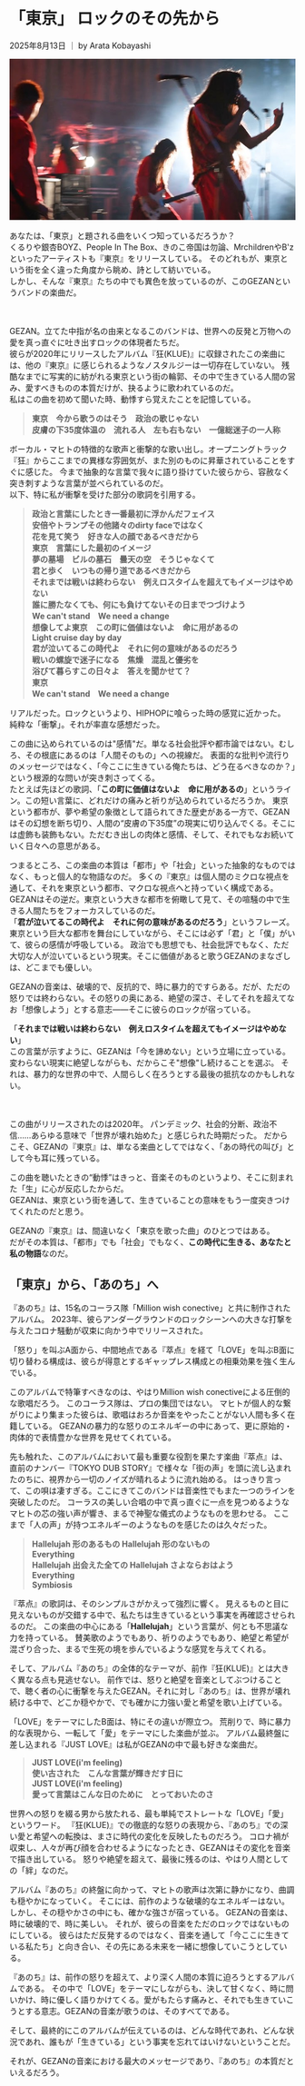 # 「東京」 ロックのその先から

2025年8月13日 ｜ by Arata Kobayashi

![記事イメージ](../../image/thumb1.jpg)

あなたは、「東京」と題される曲をいくつ知っているだろうか？<br>
くるりや銀杏BOYZ、People In The Box、きのこ帝国は勿論、MrchildrenやB'zといったアーティストも『東京』をリリースしている。
そのどれもが、東京という街を全く違った角度から眺め、詩として紡いでいる。<br>
しかし、そんな『東京』たちの中でも異色を放っているのが、このGEZANというバンドの楽曲だ。<br>

　

GEZAN。立てた中指が名の由来となるこのバンドは、世界への反発と万物への愛を真っ直ぐに吐き出すロックの体現者たちだ。<br>
彼らが2020年にリリースしたアルバム『狂(KLUE)』に収録されたこの楽曲には、他の『東京』に感じられるようなノスタルジーは一切存在していない。
残酷なまでに写実的に紡がれる東京という街の輪郭、その中で生きている人間の営み、愛すべきものの本質だけが、抉るように歌われているのだ。<br>
私はこの曲を初めて聞いた時、動悸すら覚えたことを記憶している。
>**東京　今から歌うのはそう　政治の歌じゃない<br>皮膚の下35度体温の　流れる人　左も右もない　一億総迷子の一人称**

ボーカル・マヒトの特徴的な歌声と衝撃的な歌い出し。オープニングトラック『狂』からここまでの異様な雰囲気が、また別のものに昇華されていることをすぐに感じた。
今まで抽象的な言葉で我々に語り掛けていた彼らから、容赦なく突き刺すような言葉が並べられているのだ。<br>
以下、特に私が衝撃を受けた部分の歌詞を引用する。
>**政治と言葉にしたとき一番最初に浮かんだフェイス<br>安倍やトランプその他諸々のdirty faceではなく<br>花を見て笑う　好きな人の顔であるべきだから<br>**
>**東京　言葉にした最初のイメージ<br>夢の墓場　ビルの墓石　曇天の空　そうじゃなくて<br>君と歩く　いつもの帰り道であるべきだから<br>**
>**それまでは戦いは終わらない　例えロスタイムを超えてもイメージはやめない<br>誰に勝たなくても、何にも負けてないその日までつづけよう<br>**
>**We can't stand　We need a change<br>想像してよ東京　この町に価値はないよ　命に用があるの<br>**
>**Light cruise day by day<br>君が泣いてるこの時代よ　それに何の意味があるのだろう<br>**
>**戦いの螺旋で迷子になる　焦燥　混乱と優劣を<br>浴びて暮らすこの日々よ　答えを聞かせて？<br>東京<br>We can't stand　We need a change**

リアルだった。ロックというより、HIPHOPに喰らった時の感覚に近かった。<br>
純粋な「衝撃」。それが率直な感想だった。

この曲に込められているのは"感情"だ。単なる社会批評や都市論ではない。むしろ、その根底にあるのは「人間そのもの」への視線だ。
表面的な批判や流行りのメッセージではなく、「今ここに生きている俺たちは、どう在るべきなのか？」という根源的な問いが突き刺さってくる。<br>
たとえば先ほどの歌詞、「**この町に価値はないよ　命に用があるの**」というライン。この短い言葉に、どれだけの痛みと祈りが込められているだろうか。
東京という都市が、夢や希望の象徴として語られてきた歴史がある一方で、GEZANはその幻想を断ち切り、人間の“皮膚の下35度”の現実に切り込んでくる。そこには虚飾も装飾もない。ただむき出しの肉体と感情、そして、それでもなお続いていく日々への意思がある。

つまるところ、この楽曲の本質は「都市」や「社会」といった抽象的なものではなく、もっと個人的な物語なのだ。
多くの『東京』は個人間のミクロな視点を通して、それを東京という都市、マクロな視点へと持っていく構成である。
GEZANはその逆だ。東京という大きな都市を俯瞰して見て、その喧騒の中で生きる人間たちをフォーカスしているのだ。<br>
「**君が泣いてるこの時代よ　それに何の意味があるのだろう**」というフレーズ。
東京という巨大な都市を舞台にしていながら、そこには必ず「君」と「僕」がいて、彼らの感情が呼吸している。
政治でも思想でも、社会批評でもなく、ただ大切な人が泣いているという現実。そこに価値があると歌うGEZANのまなざしは、どこまでも優しい。<br>

GEZANの音楽は、破壊的で、反抗的で、時に暴力的ですらある。だが、ただの怒りでは終わらない。その怒りの奥にある、絶望の深さ、そしてそれを超えてなお「想像しよう」とする意志——そこに彼らのロックが宿っている。

「**それまでは戦いは終わらない　例えロスタイムを超えてもイメージはやめない**」<br>
この言葉が示すように、GEZANは「今を諦めない」という立場に立っている。
変わらない現実に絶望しながらも、だからこそ"想像"し続けることを選ぶ。
それは、暴力的な世界の中で、人間らしく在ろうとする最後の抵抗なのかもしれない。

　

この曲がリリースされたのは2020年。
パンデミック、社会的分断、政治不信……あらゆる意味で「世界が壊れ始めた」と感じられた時期だった。
だからこそ、GEZANの『東京』は、単なる楽曲としてではなく、「あの時代の叫び」として今も耳に残っている。

この曲を聴いたときの“動悸”はきっと、音楽そのものというより、そこに刻まれた「生」に心が反応したからだ。<br>
GEZANは、東京という街を通して、生きていることの意味をもう一度突きつけてくれたのだと思う。

GEZANの『東京』は、間違いなく「東京を歌った曲」のひとつではある。<br>
だがその本質は、「都市」でも「社会」でもなく、**この時代に生きる、あなたと私の物語**なのだ。

## 「東京」から、「あのち」へ
『あのち』は、15名のコーラス隊「Million wish conective」と共に制作されたアルバム。
2023年、彼らアンダーグラウンドのロックシーンへの大きな打撃を与えたコロナ騒動が収束に向かう中でリリースされた。

「怒り」を叫ぶA面から、中間地点である『萃点』を経て「LOVE」を叫ぶB面に切り替わる構成は、彼らが得意とするギャップレス構成との相乗効果を強く生んでいる。<br>

このアルバムで特筆すべきなのは、やはりMillion wish conectiveによる圧倒的な歌唱だろう。
このコーラス隊は、プロの集団ではない。
マヒトが個人的な繋がりにより集まった彼らは、歌唱はおろか音楽をやったことがない人間も多く在籍している。
GEZANの暴力的な怒りのエネルギーの中にあって、更に原始的・肉体的で表情豊かな世界を見せてくれている。

先も触れた、このアルバムにおいて最も重要な役割を果たす楽曲『萃点』は、
直前のナンバー『TOKYO DUB STORY』で様々な「街の声」を頭に流し込まれたのちに、視界から一切のノイズが晴れるように流れ始める。
はっきり言って、この唄は凄すぎる。ここにきてこのバンドは音楽性でもまた一つのラインを突破したのだ。
コーラスの美しい合唱の中で真っ直ぐに一点を見つめるようなマヒトの芯の強い声が響き、まるで神聖な儀式のようなものを思わせる。
ここまで「人の声」が持つエネルギーのようなものを感じたのは久々だった。
>**Hallelujah 形のあるもの Hallelujah 形のないもの**<br>
>**Everything**<br>
>**Hallelujah 出会えた全ての Hallelujah さよならおはよう**<br>
>**Everything**<br>
>**Symbiosis**

『萃点』の歌詞は、そのシンプルさがかえって強烈に響く。
見えるものと目に見えないものが交錯する中で、私たちは生きているという事実を再確認させられるのだ。
この楽曲の中心にある「**Hallelujah**」という言葉が、何とも不思議な力を持っている。
賛美歌のようでもあり、祈りのようでもあり、絶望と希望が混ざり合った、まるで生死の境を歩んでいるような感覚を与えてくれる。

そして、アルバム『あのち』の全体的なテーマが、前作『狂(KLUE)』とは大きく異なる点も見逃せない。
前作では、怒りと絶望を音楽としてぶつけることで、聴く者の心に衝撃を与えたGEZAN。それに対し『あのち』は、世界が壊れ続ける中で、どこか穏やかで、でも確かに力強い愛と希望を歌い上げている。

「LOVE」をテーマにしたB面は、特にその違いが際立つ。
荒削りで、時に暴力的な表現から、一転して「愛」をテーマにした楽曲が並ぶ。
アルバム最終盤に差し込まれる『JUST LOVE』は私がGEZANの中で最も好きな楽曲だ。
>**JUST LOVE(i'm feeling)**<br>
>**使い古された　こんな言葉が輝きだす日に**<br>
>**JUST LOVE(i'm feeling)**<br>
>**愛って言葉はこんな日のために　とっておいたのさ**

世界への怒りを綴る男から放たれる、最も単純でストレートな「LOVE」「愛」というワード。
『狂(KLUE)』での徹底的な怒りの表現から、『あのち』での深い愛と希望への転換は、まさに時代の変化を反映したものだろう。
コロナ禍が収束し、人々が再び顔を合わせるようになったとき、GEZANはその変化を音楽で描き出している。
怒りや絶望を超えて、最後に残るのは、やはり人間としての「絆」なのだ。

アルバム『あのち』の終盤に向かって、マヒトの歌声は次第に静かになり、曲調も穏やかになっていく。
そこには、前作のような破壊的なエネルギーはない。
しかし、その穏やかさの中にも、確かな強さが宿っている。
GEZANの音楽は、時に破壊的で、時に美しい。
それが、彼らの音楽をただのロックではないものにしている。
彼らはただ反発するのではなく、音楽を通して「今ここに生きている私たち」と向き合い、その先にある未来を一緒に想像していこうとしている。

『あのち』は、前作の怒りを超えて、より深く人間の本質に迫ろうとするアルバムである。
その中で「LOVE」をテーマにしながらも、決して甘くなく、時に問いかけ、時に優しく語りかけてくる。愛がもたらす痛みと、それでも生きていこうとする意志。GEZANの音楽が歌うのは、そのすべてである。

そして、最終的にこのアルバムが伝えているのは、どんな時代であれ、どんな状況であれ、誰もが「生きている」という事実を忘れてはいけないということだ。

それが、GEZANの音楽における最大のメッセージであり、『あのち』の本質だといえるだろう。
